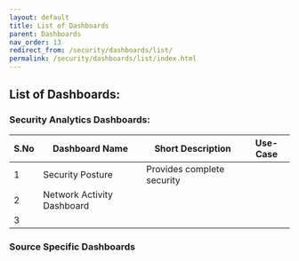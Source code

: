 ```yaml
---
layout: default
title: List of Dashboards
parent: Dashboards
nav_order: 13
redirect_from: /security/dashboards/list/
permalink: /security/dashboards/list/index.html
---
```



## List of Dashboards:

### Security Analytics Dashboards:

| S.No | Dashboard Name | Short Description | Use-Case |
| --------------------- | --------------------- | --------------------- | --------------------- |
| 1 | Security Posture | Provides complete security  |  |
| 2 | Network Activity Dashboard |  |  |
| 3 |  |  |  |


### Source Specific Dashboards